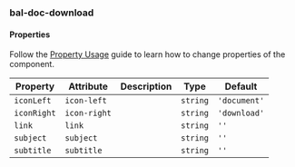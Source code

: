 ### bal-doc-download
 
#### Properties

Follow the [Property Usage](https://design.baloise.dev/?path=/docs/implementation-property--page) guide to learn how to change properties of the component.

| Property    | Attribute    | Description | Type     | Default      |
| ----------- | ------------ | ----------- | -------- | ------------ |
| `iconLeft`  | `icon-left`  |             | `string` | `'document'` |
| `iconRight` | `icon-right` |             | `string` | `'download'` |
| `link`      | `link`       |             | `string` | `''`         |
| `subject`   | `subject`    |             | `string` | `''`         |
| `subtitle`  | `subtitle`   |             | `string` | `''`         |


 